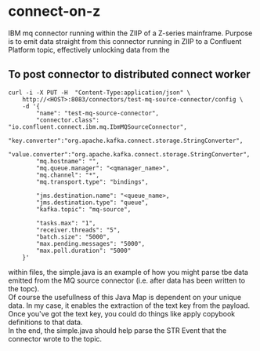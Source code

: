 # connect-on-z
IBM mq connector running within the ZIIP of a Z-series mainframe. Purpose is to emit data straight from this connector running in ZIIP to a Confluent Platform topic, effectively unlocking data from the  

## To post connector to distributed connect worker 
```
curl -i -X PUT -H  "Content-Type:application/json" \
    http://<HOST>:8083/connectors/test-mq-source-connector/config \
    -d '{
        "name": "test-mq-source-connector",
        "connector.class": "io.confluent.connect.ibm.mq.IbmMQSourceConnector",
        "key.converter":"org.apache.kafka.connect.storage.StringConverter",
        "value.converter":"org.apache.kafka.connect.storage.StringConverter",
        "mq.hostname": "",
        "mq.queue.manager": "<qmanager_name>",
        "mq.channel": "*",
        "mq.transport.type": "bindings",

        "jms.destination.name": "<queue_name>,
        "jms.destination.type": "queue",
        "kafka.topic": "mq-source",
        
        "tasks.max": "1",
        "receiver.threads": "5",
        "batch.size": "5000",
        "max.pending.messages": "5000",
        "max.poll.duration": "5000"
    }'  
```

within files, the simple.java is an example of how you might parse tbe data emitted from the MQ source connector (i.e. after data has been written to the topc). <br /> Of course the usefullness of this Java Map is dependent on your unique data. In my case, it enables the extraction of the text key from the payload. Once you've got the text key, you could do things like apply copybook definitions to that data. <br /> In the end, the simple.java should help parse the STR Event that the connector wrote to the topic. 